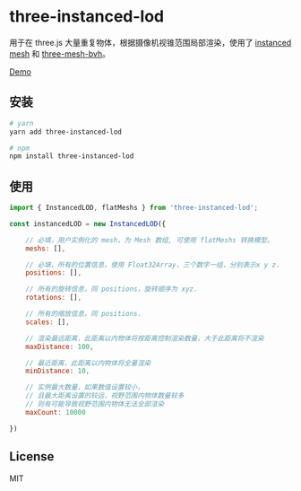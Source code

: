 # three-instanced-lod

用于在 three.js 大量重复物体，根据摄像机视锥范围局部渲染，使用了 [instanced mesh](https://threejs.org/examples/?q=instanc#webgl_instancing_performance) 和 [three-mesh-bvh](https://github.com/gkjohnson/three-mesh-bvh)。

[Demo](https://xianziljl.github.io/three-instanced-lod/)


## 安装

```bash
# yarn
yarn add three-instanced-lod

# npm
npm install three-instanced-lod
```

## 使用
```javascript
import { InstancedLOD, flatMeshs } from 'three-instanced-lod';

const instancedLOD = new InstancedLOD({

    // 必填，用户实例化的 mesh，为 Mesh 数组, 可使用 flatMeshs 转换模型。
    meshs: [],

    // 必填，所有的位置信息，使用 Float32Array，三个数字一组，分别表示x y z.
    positions: [],

    // 所有的旋转信息，同 positions，旋转顺序为 xyz.
    rotations: [],

    // 所有的缩放信息，同 positions.
    scales: [],

    // 渲染最远距离，此距离以内物体将按距离控制渲染数量，大于此距离将不渲染
    maxDistance: 100,

    // 最近距离，此距离以内物体将全量渲染
    minDistance: 10,

    // 实例最大数量，如果数值设置较小，
    // 且最大距离设置的较远，视野范围内物体数量较多
    // 则有可能导致视野范围内物体无法全部渲染
    maxCount: 10000

})
```

## License

MIT
